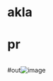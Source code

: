 # akla
# pr
```

```
#out![image](https://github.com/jaswanthkumarcha/akla/assets/128791844/ffb589a2-214d-4175-a833-1eea6b1663d2)
